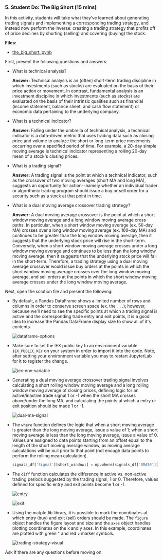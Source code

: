 ### 5. Student Do: The Big Short (15 mins)

In this activity, students will take what they've learned about generating trading signals and implementing a corresponding trading strategy, and instead now perform the inverse: creating a trading strategy that profits off of price declines by shorting (selling) and covering (buying) the stock.

**Files:**

* [the_big_short.ipynb](Activities/03-Stu_Trading_Signals/Solved/the_big_short.ipynb)

First, present the following questions and answers:

* What is technical analysis?

  **Answer:** Technical analysis is an (often) short-term trading discipline in which investments (such as stocks) are evaluated on the basis of their price action or movement. In contrast, fundamental analysis is an investment discipline in which investments (such as stocks) are evaluated on the basis of their intrinsic qualities such as financial (income statement, balance sheet, and cash flow statement) or economic data pertaining to the underlying company.

* What is a technical indicator?

  **Answer:** Falling under the umbrella of technical analysis, a technical indicator is a data-driven metric that uses trading data such as closing price and volume to analyze the short or long-term price movements occurring over a specified period of time. For example, a 20-day simple moving average is technical indicator representing a rolling 20-day mean of a stock's closing prices.

* What is a trading signal?

  **Answer:** A trading signal is the point at which a technical indicator, such as the crossover of two moving averages (short MA and long MA), suggests an opportunity for action--namely whether an individual trader or algorithmic trading program should issue a buy or sell order for a security such as a stock at that point in time.

* What is a dual moving average crossover trading strategy?

  **Answer:** A dual moving average crossover is the point at which a short window moving average and a long window moving average cross paths. In particular, when a short window moving average (ex. 50-day MA) crosses over a long window moving average (ex. 100-day MA) and continues to be greater than the long window moving average, then it suggests that the underlying stock price will rise in the short-term. Conversely, when a short window moving average crosses under a long window moving average and continues to be less than the long window moving average, then it suggests that the underlying stock price will fall in the short-term. Therefore, a trading strategy using a dual moving average crossover would issue buy orders at the points in which the short window moving average crosses over the long window moving average, and sell orders at the points in which the short window moving average crosses under the long window moving average.

Next, open the solution file and present the following:

* By default, a Pandas DataFrame shows a limited number of rows and columns in order to conserve screen space (ex. the `...`); however, because we'll need to see the specific points at which a trading signal is active and the corresponding trade entry and exit points, it is a good idea to increase the Pandas DataFrame display size to show all of it's contents.

  ![dataframe-options](Images/dataframe-options.png)

* Make sure to set the IEX public key to an environment variable `IEX_PUBLIC_KEY` on your system in order to import it into the code. Note, after setting your environment variable you may to restart JupyterLab for it to register the change.

  ![iex-env-variable](Images/iex-env-variable.png)

* Generating a dual moving average crossover trading signal involves calculating a short rolling window moving average and a long rolling window moving average of closing prices, defining logic for an active/inactive trade signal 1 or -1 when the short MA crosses above/under the long MA, and calculating the points at which a entry or exit position should be made 1 or -1.

  ![dual-ma-signal](Images/dual-ma-signal.png)

* The `where` function defines the logic that when a short moving average is greater than the long moving average, issue a value of 1; when a short moving average is less than the long moving average, issue a value of 0. Values are assigned to data points starting from an offset equal to the length of the short moving average window, as moving average calculations will be null prior to that point (not enough data points to perform the rolling mean calculation).

  ```python
  signals_df['Signal'][short_window:] = np.where(signals_df['SMA50'][short_window:] > signals_df['SMA100'][short_window:], 1.0, 0.0)
  ```

* The `diff` function calculates the difference in active vs. non-active trading periods suggested by the trading signal, 1 or 0. Therefore, values defined for specific entry and exit points become 1 or -1.

  ![entry](Images/entry.png)

  ![exit](Images/exit.png)

* Using the matplotlib library, it is possible to mark the coordinates at which entry (buy) and exit (sell) orders should be made. The `figure` object handles the figure layout and size and the `axes` object handles plotting coordinates on the x and y axes. In this example, coordinates are plotted with green `^` and red `v` marker symbols.

  ![trading-strategy-visual](Images/trading-strategy-visual.png)

Ask if there are any questions before moving on.
